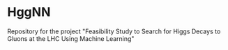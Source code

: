 # HggNN
Repository for the project "Feasibility Study to Search for Higgs Decays to Gluons at the LHC Using Machine Learning"

